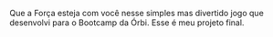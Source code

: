 Que a Força esteja com você nesse simples mas divertido jogo que desenvolvi para o Bootcamp da Órbi.
Esse é meu projeto final.
